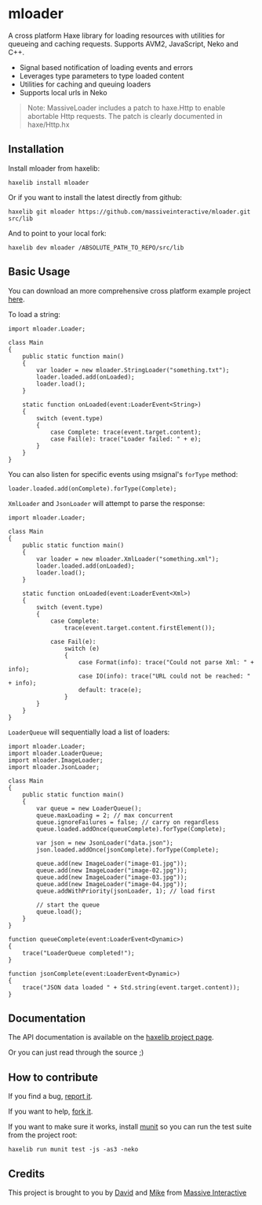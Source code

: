 # mloader

A cross platform Haxe library for loading resources with utilities for queueing 
and caching requests. Supports AVM2, JavaScript, Neko and C++.

* Signal based notification of loading events and errors
* Leverages type parameters to type loaded content
* Utilities for caching and queuing loaders
* Supports local urls in Neko

> Note: MassiveLoader includes a patch to haxe.Http to enable abortable Http 
> requests. The patch is clearly documented in haxe/Http.hx

## Installation

Install mloader from haxelib:

	haxelib install mloader

Or if you want to install the latest directly from github:

	haxelib git mloader https://github.com/massiveinteractive/mloader.git src/lib

And to point to your local fork:

	haxelib dev mloader /ABSOLUTE_PATH_TO_REPO/src/lib

## Basic Usage

You can download an more comprehensive cross platform example project 
[here](https://github.com/downloads/massiveinteractive/mloader/example.zip).

To load a string:
	
	import mloader.Loader;

	class Main
	{
		public static function main()
		{
			var loader = new mloader.StringLoader("something.txt");
			loader.loaded.add(onLoaded);
			loader.load();
		}

		static function onLoaded(event:LoaderEvent<String>)
		{
			switch (event.type)
			{
				case Complete: trace(event.target.content);
				case Fail(e): trace("Loader failed: " + e);
			}
		}
	}

You can also listen for specific events using msignal's `forType` method:
	
	loader.loaded.add(onComplete).forType(Complete);

`XmlLoader` and `JsonLoader` will attempt to parse the response:
	
	import mloader.Loader;

	class Main
	{
		public static function main()
		{
			var loader = new mloader.XmlLoader("something.xml");
			loader.loaded.add(onLoaded);
			loader.load();
		}

		static function onLoaded(event:LoaderEvent<Xml>)
		{
			switch (event.type)
			{
				case Complete:
					trace(event.target.content.firstElement());

				case Fail(e):
					switch (e)
					{
						case Format(info): trace("Could not parse Xml: " + info);
						case IO(info): trace("URL could not be reached: " + info);
						default: trace(e);
					}
			}
		}
	}

`LoaderQueue` will sequentially load a list of loaders:
	
	import mloader.Loader;
	import mloader.LoaderQueue;
	import mloader.ImageLoader;
	import mloader.JsonLoader;

	class Main
	{
		public static function main()
		{
			var queue = new LoaderQueue();
			queue.maxLoading = 2; // max concurrent
			queue.ignoreFailures = false; // carry on regardless
			queue.loaded.addOnce(queueComplete).forType(Complete);

			var json = new JsonLoader("data.json");
			json.loaded.addOnce(jsonComplete).forType(Complete);

			queue.add(new ImageLoader("image-01.jpg"));
			queue.add(new ImageLoader("image-02.jpg"));
			queue.add(new ImageLoader("image-03.jpg"));
			queue.add(new ImageLoader("image-04.jpg"));
			queue.addWithPriority(jsonLoader, 1); // load first

			// start the queue
			queue.load();
		}
	}

	function queueComplete(event:LoaderEvent<Dynamic>)
	{
		trace("LoaderQueue completed!");
	}

	function jsonComplete(event:LoaderEvent<Dynamic>)
	{
		trace("JSON data loaded " + Std.string(event.target.content));
	}

## Documentation

The API documentation is available on the [haxelib project page](http://lib.haxe.org/d/mloader).

Or you can just read through the source ;)

## How to contribute

If you find a bug, [report it](https://github.com/massiveinteractive/mloader/issues).

If you want to help, [fork it](https://github.com/massiveinteractive/mloader/fork_select).

If you want to make sure it works, install [munit](https://github.com/massiveinteractive/MassiveUnit) 
so you can run the test suite from the project root:

	haxelib run munit test -js -as3 -neko

## Credits

This project is brought to you by [David](https://github.com/DavidPeek) and [Mike](https://github.com/mikestead) 
from [Massive Interactive](http://massiveinteractive.com)
